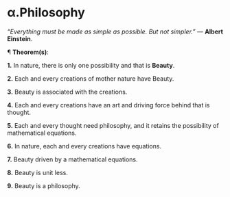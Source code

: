 # α.Philosophy
<i>“Everything must be made as simple as possible. But not simpler.”</i> ― <b>Albert Einstein</b>.

¶ <b>Theorem(s)</b>:

<b>1.</b> In nature, there is only one possibility and that is <b>Beauty</b>.

<b>2.</b> Each and every creations of mother nature have Beauty.

<b>3.</b> Beauty is associated with the creations.

<b>4.</b> Each and every creations have an art and driving force behind that is thought.

<b>5.</b> Each and every thought need philosophy, and it retains the possibility of mathematical equations.

<b>6.</b> In nature, each and every creations have equations.

<b>7.</b> Beauty driven by a mathematical equations.

<b>8.</b> Beauty is unit less.

<b>9.</b> Beauty is a philosophy.
